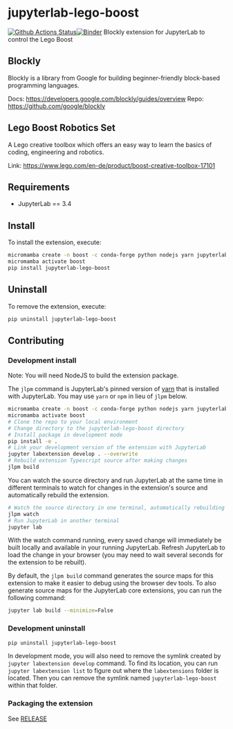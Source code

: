 # jupyterlab-lego-boost

[![Github Actions Status](https://github.com/QuantStack/jupyterlab-lego-boost/workflows/Build/badge.svg)](https://github.com/QuantStack/jupyterlab-lego-boost/actions/workflows/build.yml)[![Binder](https://mybinder.org/badge_logo.svg)](https://mybinder.org/v2/gh/QuantStack/jupyterlab-lego-boost/main?urlpath=lab)
Blockly extension for JupyterLab to control the Lego Boost

## Blockly

Blockly is a library from Google for building beginner-friendly block-based programming languages.

Docs: https://developers.google.com/blockly/guides/overview
Repo: https://github.com/google/blockly

## Lego Boost Robotics Set

A Lego creative toolbox which offers an easy way to learn the basics of coding, engineering and robotics.

Link: https://www.lego.com/en-de/product/boost-creative-toolbox-17101

## Requirements

- JupyterLab == 3.4

## Install

To install the extension, execute:

```bash
micromamba create -n boost -c conda-forge python nodejs yarn jupyterlab==3.4 jupyter-packaging jupyterlab-language-pack-es-ES jupyterlab-language-pack-fr-FR ipykernel xeus-python xeus-lua
micromamba activate boost
pip install jupyterlab-lego-boost
```

## Uninstall

To remove the extension, execute:

```bash
pip uninstall jupyterlab-lego-boost
```

## Contributing

### Development install

Note: You will need NodeJS to build the extension package.

The `jlpm` command is JupyterLab's pinned version of
[yarn](https://yarnpkg.com/) that is installed with JupyterLab. You may use
`yarn` or `npm` in lieu of `jlpm` below.

```bash
micromamba create -n boost -c conda-forge python nodejs yarn jupyterlab==3.4 jupyter-packaging jupyterlab-language-pack-es-ES jupyterlab-language-pack-fr-FR ipykernel xeus-python xeus-lua
micromamba activate boost
# Clone the repo to your local environment
# Change directory to the jupyterlab-lego-boost directory
# Install package in development mode
pip install -e .
# Link your development version of the extension with JupyterLab
jupyter labextension develop . --overwrite
# Rebuild extension Typescript source after making changes
jlpm build
```

You can watch the source directory and run JupyterLab at the same time in different terminals to watch for changes in the extension's source and automatically rebuild the extension.

```bash
# Watch the source directory in one terminal, automatically rebuilding when needed
jlpm watch
# Run JupyterLab in another terminal
jupyter lab
```

With the watch command running, every saved change will immediately be built locally and available in your running JupyterLab. Refresh JupyterLab to load the change in your browser (you may need to wait several seconds for the extension to be rebuilt).

By default, the `jlpm build` command generates the source maps for this extension to make it easier to debug using the browser dev tools. To also generate source maps for the JupyterLab core extensions, you can run the following command:

```bash
jupyter lab build --minimize=False
```

### Development uninstall

```bash
pip uninstall jupyterlab-lego-boost
```

In development mode, you will also need to remove the symlink created by `jupyter labextension develop`
command. To find its location, you can run `jupyter labextension list` to figure out where the `labextensions`
folder is located. Then you can remove the symlink named `jupyterlab-lego-boost` within that folder.

### Packaging the extension

See [RELEASE](RELEASE.md)
